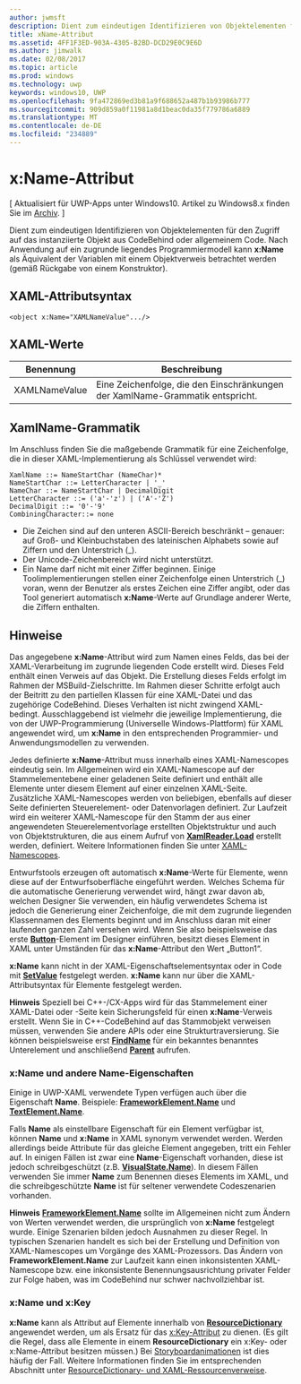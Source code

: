 ```yaml
---
author: jwmsft
description: Dient zum eindeutigen Identifizieren von Objektelementen für den Zugriff auf das instanziierte Objekt aus CodeBehind- oder allgemeinem Code.
title: xName-Attribut
ms.assetid: 4FF1F3ED-903A-4305-B2BD-DCD29E0C9E6D
ms.author: jimwalk
ms.date: 02/08/2017
ms.topic: article
ms.prod: windows
ms.technology: uwp
keywords: windows10, UWP
ms.openlocfilehash: 9fa472869ed3b81a9f688652a487b1b93986b777
ms.sourcegitcommit: 909d859a0f11981a8d1beac0da35f779786a6889
ms.translationtype: MT
ms.contentlocale: de-DE
ms.locfileid: "234889"
---
```

# <a name="xname-attribute"></a>x:Name-Attribut

\[ Aktualisiert für UWP-Apps unter Windows10. Artikel zu Windows8.x finden Sie im [Archiv](http://go.microsoft.com/fwlink/p/?linkid=619132). \]

Dient zum eindeutigen Identifizieren von Objektelementen für den Zugriff auf das instanziierte Objekt aus CodeBehind oder allgemeinem Code. Nach Anwendung auf ein zugrunde liegendes Programmiermodell kann **x:Name** als Äquivalent der Variablen mit einem Objektverweis betrachtet werden (gemäß Rückgabe von einem Konstruktor).

## <a name="xaml-attribute-usage"></a>XAML-Attributsyntax

``` syntax
<object x:Name="XAMLNameValue".../>
```

## <a name="xaml-values"></a>XAML-Werte

| Benennung | Beschreibung |
|------|-------------|
| XAMLNameValue | Eine Zeichenfolge, die den Einschränkungen der XamlName-Grammatik entspricht. |

##  <a name="xamlname-grammar"></a> XamlName-Grammatik

Im Anschluss finden Sie die maßgebende Grammatik für eine Zeichenfolge, die in dieser XAML-Implementierung als Schlüssel verwendet wird:

``` syntax
XamlName ::= NameStartChar (NameChar)*
NameStartChar ::= LetterCharacter | '_'
NameChar ::= NameStartChar | DecimalDigit
LetterCharacter ::= ('a'-'z') | ('A'-'Z')
DecimalDigit ::= '0'-'9'
CombiningCharacter::= none
```

-   Die Zeichen sind auf den unteren ASCII-Bereich beschränkt – genauer: auf Groß- und Kleinbuchstaben des lateinischen Alphabets sowie auf Ziffern und den Unterstrich (\_).
-   Der Unicode-Zeichenbereich wird nicht unterstützt.
-   Ein Name darf nicht mit einer Ziffer beginnen. Einige Toolimplementierungen stellen einer Zeichenfolge einen Unterstrich (\_) voran, wenn der Benutzer als erstes Zeichen eine Ziffer angibt, oder das Tool generiert automatisch **x:Name**-Werte auf Grundlage anderer Werte, die Ziffern enthalten.

## <a name="remarks"></a>Hinweise

Das angegebene **x:Name**-Attribut wird zum Namen eines Felds, das bei der XAML-Verarbeitung im zugrunde liegenden Code erstellt wird. Dieses Feld enthält einen Verweis auf das Objekt. Die Erstellung dieses Felds erfolgt im Rahmen der MSBuild-Zielschritte. Im Rahmen dieser Schritte erfolgt auch der Beitritt zu den partiellen Klassen für eine XAML-Datei und das zugehörige CodeBehind. Dieses Verhalten ist nicht zwingend XAML-bedingt. Ausschlaggebend ist vielmehr die jeweilige Implementierung, die von der UWP-Programmierung (Universelle Windows-Plattform) für XAML angewendet wird, um **x:Name** in den entsprechenden Programmier- und Anwendungsmodellen zu verwenden.

Jedes definierte **x:Name**-Attribut muss innerhalb eines XAML-Namescopes eindeutig sein. Im Allgemeinen wird ein XAML-Namescope auf der Stammelementebene einer geladenen Seite definiert und enthält alle Elemente unter diesem Element auf einer einzelnen XAML-Seite. Zusätzliche XAML-Namescopes werden von beliebigen, ebenfalls auf dieser Seite definierten Steuerelement- oder Datenvorlagen definiert. Zur Laufzeit wird ein weiterer XAML-Namescope für den Stamm der aus einer angewendeten Steuerelementvorlage erstellten Objektstruktur und auch von Objektstrukturen, die aus einem Aufruf von [**XamlReader.Load**](https://msdn.microsoft.com/library/windows/apps/br228048) erstellt werden, definiert. Weitere Informationen finden Sie unter [XAML-Namescopes](xaml-namescopes.md).

Entwurfstools erzeugen oft automatisch **x:Name**-Werte für Elemente, wenn diese auf der Entwurfsoberfläche eingeführt werden. Welches Schema für die automatische Generierung verwendet wird, hängt zwar davon ab, welchen Designer Sie verwenden, ein häufig verwendetes Schema ist jedoch die Generierung einer Zeichenfolge, die mit dem zugrunde liegenden Klassennamen des Elements beginnt und im Anschluss daran mit einer laufenden ganzen Zahl versehen wird. Wenn Sie also beispielsweise das erste [**Button**](https://msdn.microsoft.com/library/windows/apps/br209265)-Element im Designer einführen, besitzt dieses Element in XAML unter Umständen für das **x:Name**-Attribut den Wert „Button1“.

**x:Name** kann nicht in der XAML-Eigenschaftselementsyntax oder in Code mit [**SetValue**](https://msdn.microsoft.com/library/windows/apps/br242361) festgelegt werden. **x:Name** kann nur über die XAML-Attributsyntax für Elemente festgelegt werden.

**Hinweis**  Speziell bei C++-/CX-Apps wird für das Stammelement einer XAML-Datei oder -Seite kein Sicherungsfeld für einen **x:Name**-Verweis erstellt. Wenn Sie in C++-CodeBehind auf das Stammobjekt verweisen müssen, verwenden Sie andere APIs oder eine Strukturtraversierung. Sie können beispielsweise erst [**FindName**](https://msdn.microsoft.com/library/windows/apps/br208715) für ein bekanntes benanntes Unterelement und anschließend [**Parent**](https://msdn.microsoft.com/library/windows/apps/br208739) aufrufen.

### <a name="xname-and-other-name-properties"></a>x:Name und andere Name-Eigenschaften

Einige in UWP-XAML verwendete Typen verfügen auch über die Eigenschaft **Name**. Beispiele: [**FrameworkElement.Name**](https://msdn.microsoft.com/library/windows/apps/br208735) und [**TextElement.Name**](https://msdn.microsoft.com/library/windows/apps/hh702125).

Falls **Name** als einstellbare Eigenschaft für ein Element verfügbar ist, können **Name** und **x:Name** in XAML synonym verwendet werden. Werden allerdings beide Attribute für das gleiche Element angegeben, tritt ein Fehler auf. In einigen Fällen ist zwar eine **Name**-Eigenschaft vorhanden, diese ist jedoch schreibgeschützt (z.B. [**VisualState.Name**](https://msdn.microsoft.com/library/windows/apps/br209031)). In diesem Fällen verwenden Sie immer **Name** zum Benennen dieses Elements im XAML, und die schreibgeschützte **Name** ist für seltener verwendete Codeszenarien vorhanden.

**Hinweis**  [**FrameworkElement.Name**](https://msdn.microsoft.com/library/windows/apps/br208735) sollte im Allgemeinen nicht zum Ändern von Werten verwendet werden, die ursprünglich von **x:Name** festgelegt wurde. Einige Szenarien bilden jedoch Ausnahmen zu dieser Regel. In typischen Szenarien handelt es sich bei der Erstellung und Definition von XAML-Namescopes um Vorgänge des XAML-Prozessors. Das Ändern von **FrameworkElement.Name** zur Laufzeit kann einen inkonsistenten XAML-Namescope bzw. eine inkonsistente Benennungsausrichtung privater Felder zur Folge haben, was im CodeBehind nur schwer nachvollziehbar ist.

### <a name="xname-and-xkey"></a>x:Name und x:Key

**x:Name** kann als Attribut auf Elemente innerhalb von [**ResourceDictionary**](https://msdn.microsoft.com/library/windows/apps/br208794) angewendet werden, um als Ersatz für das [x:Key-Attribut](x-key-attribute.md) zu dienen. (Es gilt die Regel, dass alle Elemente in einem **ResourceDictionary** ein x:Key- oder x:Name-Attribut besitzen müssen.) Bei [Storyboardanimationen](https://msdn.microsoft.com/library/windows/apps/mt187354) ist dies häufig der Fall. Weitere Informationen finden Sie im entsprechenden Abschnitt unter [ResourceDictionary- und XAML-Ressourcenverweise](https://msdn.microsoft.com/library/windows/apps/mt187273).

